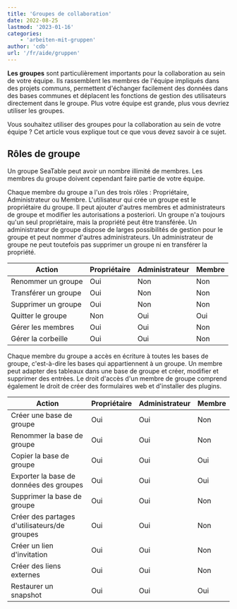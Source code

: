 ```yaml
---
title: 'Groupes de collaboration'
date: 2022-08-25
lastmod: '2023-01-16'
categories:
    - 'arbeiten-mit-gruppen'
author: 'cdb'
url: '/fr/aide/gruppen'
---
```


**Les groupes** sont particulièrement importants pour la collaboration au sein de votre équipe. Ils rassemblent les membres de l'équipe impliqués dans des projets communs, permettent d'échanger facilement des données dans des bases communes et déplacent les fonctions de gestion des utilisateurs directement dans le groupe. Plus votre équipe est grande, plus vous devriez utiliser les groupes.

Vous souhaitez utiliser des groupes pour la collaboration au sein de votre équipe ? Cet article vous explique tout ce que vous devez savoir à ce sujet.

## Rôles de groupe

Un groupe SeaTable peut avoir un nombre illimité de membres. Les membres du groupe doivent cependant faire partie de votre équipe.

Chaque membre du groupe a l'un des trois rôles : Propriétaire, Administrateur ou Membre. L'utilisateur qui crée un groupe est le propriétaire du groupe. Il peut ajouter d'autres membres et administrateurs de groupe et modifier les autorisations a posteriori. Un groupe n'a toujours qu'un seul propriétaire, mais la propriété peut être transférée. Un administrateur de groupe dispose de larges possibilités de gestion pour le groupe et peut nommer d'autres administrateurs. Un administrateur de groupe ne peut toutefois pas supprimer un groupe ni en transférer la propriété.

| Action               | Propriétaire | Administrateur | Membre |
| -------------------- | ------------ | -------------- | ------ |
| Renommer un groupe   | Oui          | Non            | Non    |
| Transférer un groupe | Oui          | Non            | Non    |
| Supprimer un groupe  | Oui          | Non            | Non    |
| Quitter le groupe    | Non          | Oui            | Oui    |
| Gérer les membres    | Oui          | Oui            | Non    |
| Gérer la corbeille   | Oui          | Oui            | Non    |

Chaque membre du groupe a accès en écriture à toutes les bases de groupe, c'est-à-dire les bases qui appartiennent à un groupe. Un membre peut adapter des tableaux dans une base de groupe et créer, modifier et supprimer des entrées. Le droit d'accès d'un membre de groupe comprend également le droit de créer des formulaires web et d'installer des plugins.

| Action                                       | Propriétaire | Administrateur | Membre |
| -------------------------------------------- | ------------ | -------------- | ------ |
| Créer une base de groupe                     | Oui          | Oui            | Non    |
| Renommer la base de groupe                   | Oui          | Oui            | Non    |
| Copier la base de groupe                     | Oui          | Oui            | Oui    |
| Exporter la base de données des groupes      | Oui          | Oui            | Oui    |
| Supprimer la base de groupe                  | Oui          | Oui            | Non    |
| Créer des partages d'utilisateurs/de groupes | Oui          | Oui            | Non    |
| Créer un lien d'invitation                   | Oui          | Oui            | Non    |
| Créer des liens externes                     | Oui          | Oui            | Non    |
| Restaurer un snapshot                        | Oui          | Oui            | Oui    |
